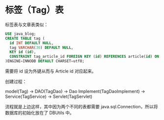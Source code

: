 # 标签（Tag）表

标签表与文章表类似：

```sql
USE java_blog;
CREATE TABLE tag (
  id INT DEFAULT NULL,
  tag VARCHAR(30) DEFAULT NULL,
  KEY id (id),
  CONSTRAINT tag_article_id FOREIGN KEY (id) REFERENCES article(id) ON DELETE CASCADE ON UPDATE NO ACTION
)ENGINE=INNODB DEFAULT CHARSET=utf8;
```

需要将 id 设为外键从而与 Article id 对应起来。

创建过程：

model(Tag) -> DAO(TagDao) -> Dao Implement(TagDaoImplement) -> Service(TagService) -> Servlet(TagServlet)

流程就是上边这样，其中因为两个不同的表都需要 java.sql.Connection，所以将数据库的初始化放在了 DBUtils 中。